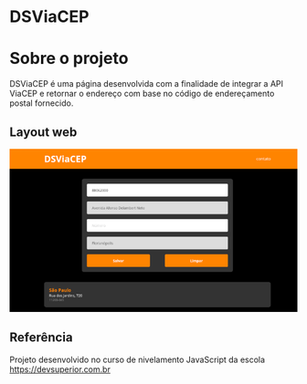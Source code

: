 # DSViaCEP

# Sobre o projeto

DSViaCEP é uma página desenvolvida com a finalidade de integrar a API ViaCEP e retornar o endereço com base no código de endereçamento postal fornecido. 

## Layout web
![Web 1](https://github.com/dmrsilva/assets/blob/main/via-cep.png)

## Referência

Projeto desenvolvido no curso de nivelamento JavaScript da escola https://devsuperior.com.br
